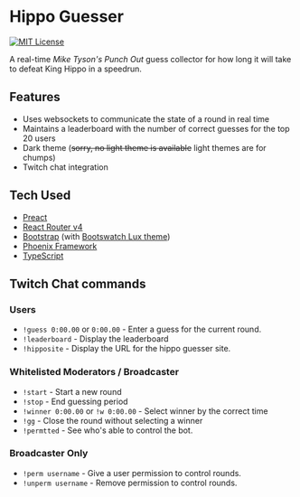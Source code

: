 Hippo Guesser
===

[![MIT License](https://img.shields.io/packagist/l/doctrine/orm.svg)]()

A real-time *Mike Tyson's Punch Out* guess collector for how long it will take
to defeat King Hippo in a speedrun.

## Features
* Uses websockets to communicate the state of a round in real time
* Maintains a leaderboard with the number of correct guesses for the top 20 users
* Dark theme (~~sorry, no light theme is available~~ light themes are for chumps)
* Twitch chat integration

## Tech Used
* [Preact](https://preactjs.com/)
* [React Router v4](https://github.com/ReactTraining/react-router)
* [Bootstrap](https://getbootstrap.com) (with [Bootswatch Lux theme](https://bootswatch.com/lux/))
* [Phoenix Framework](http://phoenixframework.org/)
* [TypeScript](https://www.typescriptlang.org)

## Twitch Chat commands

### Users
* `!guess 0:00.00` or `0:00.00` - Enter a guess for the current round.
* `!leaderboard` - Display the leaderboard
* `!hipposite` - Display the URL for the hippo guesser site.

### Whitelisted Moderators / Broadcaster
* `!start` - Start a new round
* `!stop` - End guessing period
* `!winner 0:00.00` or `!w 0:00.00` - Select winner by the correct time
* `!gg` - Close the round without selecting a winner
* `!permtted` - See who's able to control the bot.

### Broadcaster Only
* `!perm username` - Give a user permission to control rounds.
* `!unperm username` - Remove permission to control rounds.
